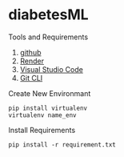 # diabetesML

Tools and Requirements

1. [github](https://github.com)
2. [Render](https://render.com/)
3. [Visual Studio Code](https://code.visualstdio.com/)
4. [Git CLI](https://git-scm.com/downloads)

Create New Environmant

```
pip install virtualenv
virtualenv name_env
```

Install Requirements

```
pip install -r requirement.txt
```
